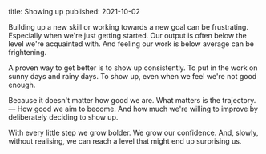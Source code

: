title: Showing up
published: 2021-10-02

Building up a new skill or working towards a new goal can be frustrating. Especially when we're just getting started. Our output is often below the level we're acquainted with. And feeling our work is below average can be frightening.

A proven way to get better is to show up consistently. To put in the work on sunny days and rainy days. To show up, even when we feel we're not good enough.

Because it doesn't matter how good we are. What matters is the trajectory. — How good we aim to become. And how much we're willing to improve by deliberately deciding to show up.

With every little step we grow bolder. We grow our confidence. And, slowly, without realising, we can reach a level that might end up surprising us.
